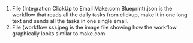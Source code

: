 1. File (Integration ClickUp to Email Make.com Blueprint).json is the workflow that reads all the daily tasks from clickup, make it in one long text and sends all the tasks in one single email.
2. File (workflow ss).jpeg is the image file showing how the workflow graphically looks similar to make.com

